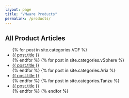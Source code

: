 ```yaml
---
layout: page
title: "VMware Products"
permalink: /products/
---
```

<h2>All Product Articles</h2>
<ul>
  {% for post in site.categories.VCF %}
    <li><a href="{{ post.url }}">{{ post.title }}</a></li>
  {% endfor %}
  {% for post in site.categories.vSphere %}
    <li><a href="{{ post.url }}">{{ post.title }}</a></li>
  {% endfor %}
  {% for post in site.categories.Aria %}
    <li><a href="{{ post.url }}">{{ post.title }}</a></li>
  {% endfor %}
  {% for post in site.categories.Tanzu %}
    <li><a href="{{ post.url }}">{{ post.title }}</a></li>
  {% endfor %}
{% endfor %}
